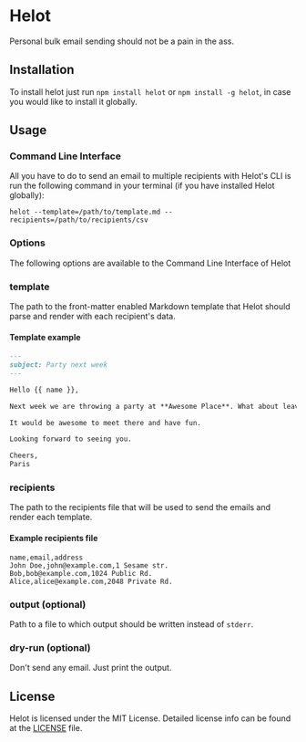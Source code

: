 # Helot

Personal bulk email sending should not be a pain in the ass.

## Installation

To install helot just run `npm install helot` or `npm install -g helot`, in case you would like to install it globally.

## Usage

### Command Line Interface

All you have to do to send an email to multiple recipients with Helot's CLI is run the following command in your terminal (if you have installed Helot globally):

```
helot --template=/path/to/template.md --recipients=/path/to/recipients/csv
```

### Options

The following options are available to the Command Line Interface of Helot

### template

The path to the front-matter enabled Markdown template that Helot should parse and render with each recipient's data.

#### Template example

```markdown
---
subject: Party next week
---

Hello {{ name }},

Next week we are throwing a party at **Awesome Place**. What about leaving {{ address }} and coming over?

It would be awesome to meet there and have fun.

Looking forward to seeing you.

Cheers,
Paris
```

### recipients

The path to the recipients file that will be used to send the emails and render each template.

#### Example recipients file
```csv
name,email,address
John Doe,john@example.com,1 Sesame str.
Bob,bob@example.com,1024 Public Rd.
Alice,alice@example.com,2048 Private Rd.
```

### output (optional)

Path to a file to which output should be written instead of `stderr`.

### dry-run (optional)

Don't send any email. Just print the output.

## License

Helot is licensed under the MIT License. Detailed license info can be found at the [LICENSE](LICENSE) file.

